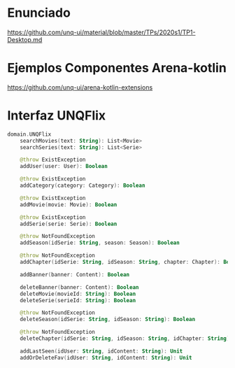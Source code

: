 # Enunciado

https://github.com/unq-ui/material/blob/master/TPs/2020s1/TP1-Desktop.md

# Ejemplos Componentes Arena-kotlin

https://github.com/unq-ui/arena-kotlin-extensions

# Interfaz UNQFlix

```kotlin
domain.UNQFlix
    searchMovies(text: String): List<Movie>
    searchSeries(text: String): List<Serie>

    @throw ExistException
    addUser(user: User): Boolean 

    @throw ExistException
    addCategory(category: Category): Boolean

    @throw ExistException
    addMovie(movie: Movie): Boolean

    @throw ExistException
    addSerie(serie: Serie): Boolean

    @throw NotFoundException
    addSeason(idSerie: String, season: Season): Boolean

    @throw NotFoundException
    addChapter(idSerie: String, idSeason: String, chapter: Chapter): Boolean

    addBanner(banner: Content): Boolean

    deleteBanner(banner: Content): Boolean
    deleteMovie(movieId: String): Boolean
    deleteSerie(serieId: String): Boolean

    @throw NotFoundException
    deleteSeason(idSerie: String, idSeason: String): Boolean

    @throw NotFoundException
    deleteChapter(idSerie: String, idSeason: String, idChapter: String): Boolean

    addLastSeen(idUser: String, idContent: String): Unit
    addOrDeleteFav(idUser: String, idContent: String): Unit
```
    

